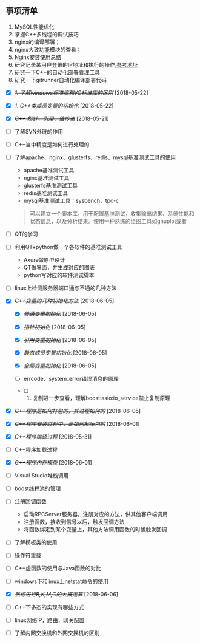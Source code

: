 ## 事项清单
1. MySQL性能优化
1. 掌握C++多线程的调试技巧
1. nginx的编译部署；
1. nginx大致功能模块的查看；
1. Nginx安装使用总结
1. 研究记录某用户登录的IP地址和执行的操作,[参考地址](http://www.cnblogs.com/gaojun/archive/2013/10/24/3385885.html)
1. 研究一下C++的自动化部署管理工具
1. 研究一下gitrunner自动化编译部署代码
* [X] ~~*1. 了解windows标准库和VC标准库的区别*~~ [2018-05-22]
* [X] ~~*1. C++类成员变量的初始化*~~ [2018-05-22]
* [X] ~~*C++ 指针、引用、值传递*~~ [2018-05-21]
* [ ] 了解SVN外链的作用
* [ ] C++当中精度是如何进行处理的
* [ ] 了解apache、nginx、glusterfs、redis、mysql基准测试工具的使用
   * apache基准测试工具
   * nginx基准测试工具
   * glusterfs基准测试工具
   * redis基准测试工具
   * mysql基准测试工具：sysbench、tpc-c
   > 可以建立一个脚本库，用于配置基准测试，收集输出结果、系统性能和状态信息，以及分析结果。使用一种熟练的绘图工具如gnuplot或者
* [ ] QT的学习
* [ ] 利用QT+python做一个各软件的基准测试工具
   * Axure做原型设计
   * QT做界面，并生成对应的图表
   * python写对应的软件测试脚本
* [ ] linux上检测服务器端口通与不通的几种方法


* [X] ~~*C++变量的几种初始化方法*~~ [2018-06-05]
   * [X] ~~*普通变量初始化*~~ [2018-06-05]
   * [X] ~~*指针初始化*~~ [2018-06-05]
   * [X] ~~*引用变量初始化*~~ [2018-06-05]
   * [X] ~~*静态成员变量初始化*~~ [2018-06-05]
   * [X] ~~*全局变量初始化*~~ [2018-06-05]


    * [ ] errcode、system_error错误消息的原理
    * [ ] 1. 复制进一步查看，理解boost:asio:io_service禁止复制原理  


* [X] ~~*C++程序是如何打包的，其过程如何的*~~ [2018-06-05]
* [X] ~~*C++程序安装过程中，是如何解压包的*~~ [2018-06-01]
* [X] ~~*C++程序编译过程*~~ [2018-05-31]  
* [ ] C++程序加载过程
* [X] ~~*C++程序内存模型*~~ [2018-06-01]  
* [ ] Visual Studio堆栈调用
* [ ] boost线程池的管理
* [ ] 注册回调函数
   * 启动RPCServer服务器，注册对应的方法，供其他客户端调用
   * 注册函数，接收到信号以后，触发回调方法
   * 将函数绑定到某个变量上，其他方法调用函数的时候触发回调
* [ ] 了解模板类的使用
* [ ] 操作符重载
* [ ] C++虚函数的使用与Java函数的对比
* [ ] windows下和linux上netstat命令的使用
* [X] ~~*熟练进行B,K,M,G的大概运算*~~ [2018-06-06]
* [ ] C++下多态的实现有哪些方式
* [ ] linux网络IP，路由，网关配置
* [ ] 了解内网交换机和外网交换机的区别

